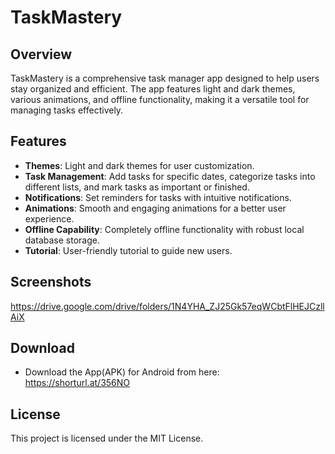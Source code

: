 # TaskMastery

## Overview

TaskMastery is a comprehensive task manager app designed to help users stay organized and efficient. The app features light and dark themes, various animations, and offline functionality, making it a versatile tool for managing tasks effectively.

## Features

- **Themes**: Light and dark themes for user customization.
- **Task Management**: Add tasks for specific dates, categorize tasks into different lists, and mark tasks as important or finished.
- **Notifications**: Set reminders for tasks with intuitive notifications.
- **Animations**: Smooth and engaging animations for a better user experience.
- **Offline Capability**: Completely offline functionality with robust local database storage.
- **Tutorial**: User-friendly tutorial to guide new users.



## Screenshots
https://drive.google.com/drive/folders/1N4YHA_ZJ25Gk57eqWCbtFlHEJCzllAiX

## Download 
- Download the App(APK) for Android from here: https://shorturl.at/356NO

## License
This project is licensed under the MIT License.



